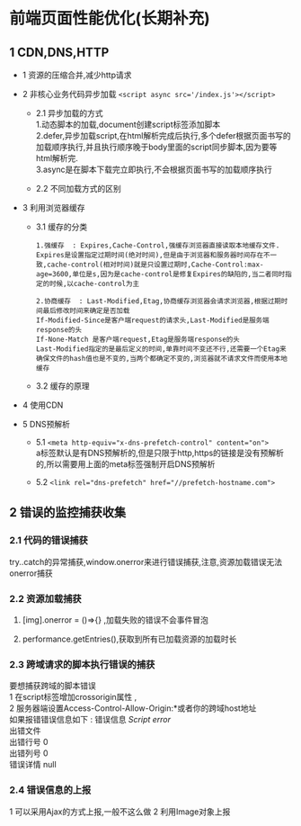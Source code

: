# 前端页面性能优化(长期补充)
## 1 CDN,DNS,HTTP
+ 1 资源的压缩合并,减少http请求
+ 2 非核心业务代码异步加载 `<script async src='/index.js'></script> `
  + 2.1 异步加载的方式  
       1.动态脚本的加载,document创建script标签添加脚本  
       2.defer,异步加载script,在html解析完成后执行,多个defer根据页面书写的加载顺序执行,并且执行顺序晚于body里面的script同步脚本,因为要等html解析完.  
       3.async是在脚本下载完立即执行,不会根据页面书写的加载顺序执行



  + 2.2 不同加载方式的区别  
   
+ 3 利用浏览器缓存  
  + 3.1 缓存的分类  

        1.强缓存  : Expires,Cache-Control,强缓存浏览器直接读取本地缓存文件.
        Expires是设置指定过期时间(绝对时间),但是由于浏览器和服务器时间存在不一致,cache-control(相对时间)就是只设置过期时,Cache-Control:max-age=3600,单位是s,因为是cache-control是修复Expires的缺陷的,当二者同时指定的时候,以cache-control为主  

        2.协商缓存  : Last-Modified,Etag,协商缓存浏览器会请求浏览器,根据过期时间最后修改时间来确定是否加载
        If-Modified-Since是客户端request的请求头,Last-Modified是服务端response的头
        If-None-Match 是客户端request,Etag是服务端response的头
        Last-Modified指定的是最后定义的时间,单靠时间不变还不行,还需要一个Etag来确保文件的hash值也是不变的,当两个都确定不变的,浏览器就不请求文件而使用本地缓存  

  + 3.2 缓存的原理  

+ 4 使用CDN  
+ 5 DNS预解析  
  + 5.1  `<meta http-equiv="x-dns-prefetch-control" content="on">`  
  a标签默认是有DNS预解析的,但是只限于http,https的链接是没有预解析的,所以需要用上面的meta标签强制开启DNS预解析

  + 5.2 `<link rel="dns-prefetch" href="//prefetch-hostname.com">`  

## 2 错误的监控捕获收集

### 2.1 代码的错误捕获
try..catch的异常捕获,window.onerror来进行错误捕获,注意,资源加载错误无法onerror捕获
### 2.2 资源加载捕获

1. [img].onerror = ()=>{}  ,加载失败的错误不会事件冒泡  

2. performance.getEntries(),获取到所有已加载资源的加载时长

### 2.3 跨域请求的脚本执行错误的捕获
要想捕获跨域的脚本错误  
1 在script标签增加crossorigin属性 ,  
2 服务器端设置Access-Control-Allow-Origin:*或者你的跨域host地址  
如果报错错误信息如下 :
错误信息 *Script error*   
出错文件  
出错行号  0  
出错列号  0  
错误详情 null  
### 2.4 错误信息的上报
1 可以采用Ajax的方式上报,一般不这么做
2 利用Image对象上报 